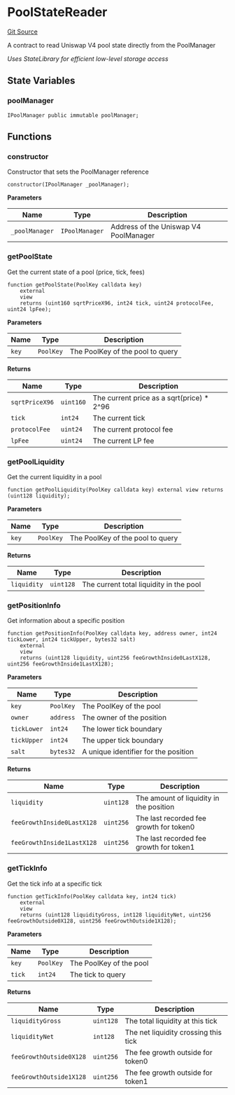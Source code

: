 # PoolStateReader
[Git Source](https://github.com/s-di-cola/swapcast/blob/dbcbac891458b32482c3b0b147075506087f6b7d/src/PoolStateReader.sol)

A contract to read Uniswap V4 pool state directly from the PoolManager

*Uses StateLibrary for efficient low-level storage access*


## State Variables
### poolManager

```solidity
IPoolManager public immutable poolManager;
```


## Functions
### constructor

Constructor that sets the PoolManager reference


```solidity
constructor(IPoolManager _poolManager);
```
**Parameters**

|Name|Type|Description|
|----|----|-----------|
|`_poolManager`|`IPoolManager`|Address of the Uniswap V4 PoolManager|


### getPoolState

Get the current state of a pool (price, tick, fees)


```solidity
function getPoolState(PoolKey calldata key)
    external
    view
    returns (uint160 sqrtPriceX96, int24 tick, uint24 protocolFee, uint24 lpFee);
```
**Parameters**

|Name|Type|Description|
|----|----|-----------|
|`key`|`PoolKey`|The PoolKey of the pool to query|

**Returns**

|Name|Type|Description|
|----|----|-----------|
|`sqrtPriceX96`|`uint160`|The current price as a sqrt(price) * 2^96|
|`tick`|`int24`|The current tick|
|`protocolFee`|`uint24`|The current protocol fee|
|`lpFee`|`uint24`|The current LP fee|


### getPoolLiquidity

Get the current liquidity in a pool


```solidity
function getPoolLiquidity(PoolKey calldata key) external view returns (uint128 liquidity);
```
**Parameters**

|Name|Type|Description|
|----|----|-----------|
|`key`|`PoolKey`|The PoolKey of the pool to query|

**Returns**

|Name|Type|Description|
|----|----|-----------|
|`liquidity`|`uint128`|The current total liquidity in the pool|


### getPositionInfo

Get information about a specific position


```solidity
function getPositionInfo(PoolKey calldata key, address owner, int24 tickLower, int24 tickUpper, bytes32 salt)
    external
    view
    returns (uint128 liquidity, uint256 feeGrowthInside0LastX128, uint256 feeGrowthInside1LastX128);
```
**Parameters**

|Name|Type|Description|
|----|----|-----------|
|`key`|`PoolKey`|The PoolKey of the pool|
|`owner`|`address`|The owner of the position|
|`tickLower`|`int24`|The lower tick boundary|
|`tickUpper`|`int24`|The upper tick boundary|
|`salt`|`bytes32`|A unique identifier for the position|

**Returns**

|Name|Type|Description|
|----|----|-----------|
|`liquidity`|`uint128`|The amount of liquidity in the position|
|`feeGrowthInside0LastX128`|`uint256`|The last recorded fee growth for token0|
|`feeGrowthInside1LastX128`|`uint256`|The last recorded fee growth for token1|


### getTickInfo

Get the tick info at a specific tick


```solidity
function getTickInfo(PoolKey calldata key, int24 tick)
    external
    view
    returns (uint128 liquidityGross, int128 liquidityNet, uint256 feeGrowthOutside0X128, uint256 feeGrowthOutside1X128);
```
**Parameters**

|Name|Type|Description|
|----|----|-----------|
|`key`|`PoolKey`|The PoolKey of the pool|
|`tick`|`int24`|The tick to query|

**Returns**

|Name|Type|Description|
|----|----|-----------|
|`liquidityGross`|`uint128`|The total liquidity at this tick|
|`liquidityNet`|`int128`|The net liquidity crossing this tick|
|`feeGrowthOutside0X128`|`uint256`|The fee growth outside for token0|
|`feeGrowthOutside1X128`|`uint256`|The fee growth outside for token1|



